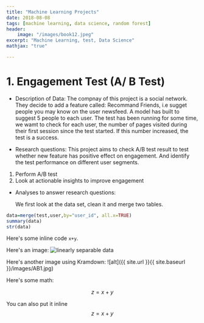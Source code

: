 ```yaml
---
title: "Machine Learning Projects"
date: 2018-08-08
tags: [machine learning, data science, random forest]
header:
    image: "/images/book12.jpeg"
excerpt: "Machine Learning, test, Data Science" 
mathjax: "true"

---
```


# 1. Engagement Test (A/ B Test)

* Description of Data:
The compnay of this project is a social network. They decide to add a feature called: Recommand Friends, i.e sugget people you may know on the user newsfeed. A model has built to suggest 5 people to each user. The test has been running for some time, we wamt to check for each user, the number of pages visited during their first session since the test started. If this number increased, the test is a success.

* Research questions:
This project aims to check A/B test result to test whether new feature has positive effect on
engagement. And identify the test performance on different user segments.
1. Perform A/B test
2. Look at actionable insights to improve engagement


* Analyses to answer research questions:

  We first look at the data set, clean it and merge two tables.

```r
data=merge(test,user,by="user_id", all.x=TRUE)
summary(data)
str(data)
```

Here's some inline code `x+y`.

Here's an image:
<img src="{{ site.url }}{{ site.baseurl }}/images/AB1.jpg" alt="linearly separable data">

Here's another image using Kramdown:
![alt]({{ site.url }}{{ site.baseurl }}/images/AB1.jpg)

Here's some math:

$$z=x+y$$

You can also put it inline $$z=x+y$$




